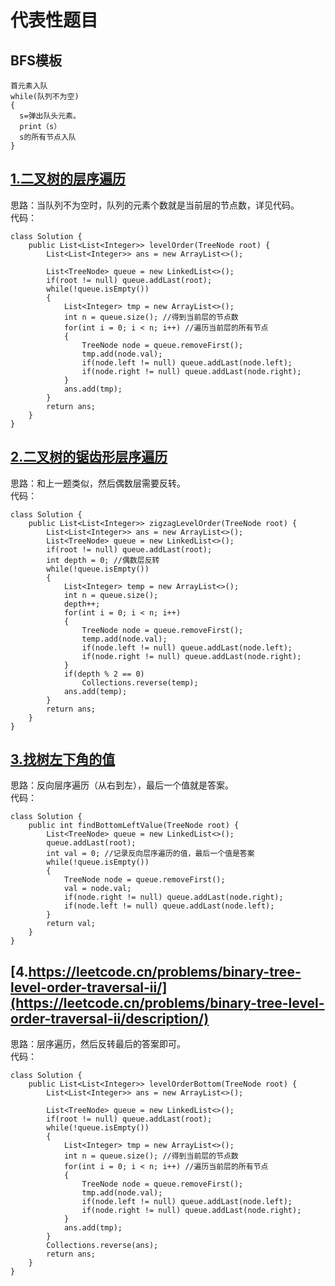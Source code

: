 # 代表性题目

## BFS模板
```
首元素入队
while(队列不为空)
{
  s=弹出队头元素。
  print（s）
  s的所有节点入队
}
```

## [1.二叉树的层序遍历](https://leetcode.cn/problems/binary-tree-level-order-traversal/description/)
思路：当队列不为空时，队列的元素个数就是当前层的节点数，详见代码。     
代码：
```
class Solution {
    public List<List<Integer>> levelOrder(TreeNode root) {
        List<List<Integer>> ans = new ArrayList<>();

        List<TreeNode> queue = new LinkedList<>();
        if(root != null) queue.addLast(root);
        while(!queue.isEmpty())
        {
            List<Integer> tmp = new ArrayList<>();
            int n = queue.size(); //得到当前层的节点数
            for(int i = 0; i < n; i++) //遍历当前层的所有节点
            {
                TreeNode node = queue.removeFirst();
                tmp.add(node.val);
                if(node.left != null) queue.addLast(node.left);
                if(node.right != null) queue.addLast(node.right);
            }
            ans.add(tmp);
        }
        return ans;
    }
}
```

## [2.二叉树的锯齿形层序遍历](https://leetcode.cn/problems/binary-tree-zigzag-level-order-traversal/description/)
思路：和上一题类似，然后偶数层需要反转。   
代码：
```
class Solution {
    public List<List<Integer>> zigzagLevelOrder(TreeNode root) {
        List<List<Integer>> ans = new ArrayList<>();
        List<TreeNode> queue = new LinkedList<>();
        if(root != null) queue.addLast(root);
        int depth = 0; //偶数层反转
        while(!queue.isEmpty())
        {
            List<Integer> temp = new ArrayList<>();
            int n = queue.size();
            depth++;
            for(int i = 0; i < n; i++)
            {
                TreeNode node = queue.removeFirst();
                temp.add(node.val);
                if(node.left != null) queue.addLast(node.left);
                if(node.right != null) queue.addLast(node.right);
            }
            if(depth % 2 == 0)
                Collections.reverse(temp);
            ans.add(temp);
        }   
        return ans;              
    }
}
```

## [3.找树左下角的值](https://leetcode.cn/problems/find-bottom-left-tree-value/description/)
思路：反向层序遍历（从右到左），最后一个值就是答案。   
代码：
```
class Solution {
    public int findBottomLeftValue(TreeNode root) {
        List<TreeNode> queue = new LinkedList<>();
        queue.addLast(root);
        int val = 0; //记录反向层序遍历的值，最后一个值是答案
        while(!queue.isEmpty())
        {
            TreeNode node = queue.removeFirst();
            val = node.val;
            if(node.right != null) queue.addLast(node.right);
            if(node.left != null) queue.addLast(node.left);
        }
        return val;
    }
}
```

## [4.https://leetcode.cn/problems/binary-tree-level-order-traversal-ii/](https://leetcode.cn/problems/binary-tree-level-order-traversal-ii/description/)
思路：层序遍历，然后反转最后的答案即可。   
代码：
```
class Solution {
    public List<List<Integer>> levelOrderBottom(TreeNode root) {
        List<List<Integer>> ans = new ArrayList<>();

        List<TreeNode> queue = new LinkedList<>();
        if(root != null) queue.addLast(root);
        while(!queue.isEmpty())
        {
            List<Integer> tmp = new ArrayList<>();
            int n = queue.size(); //得到当前层的节点数
            for(int i = 0; i < n; i++) //遍历当前层的所有节点
            {
                TreeNode node = queue.removeFirst();
                tmp.add(node.val);
                if(node.left != null) queue.addLast(node.left);
                if(node.right != null) queue.addLast(node.right);
            }
            ans.add(tmp);
        }
        Collections.reverse(ans);
        return ans;
    }
}
```
